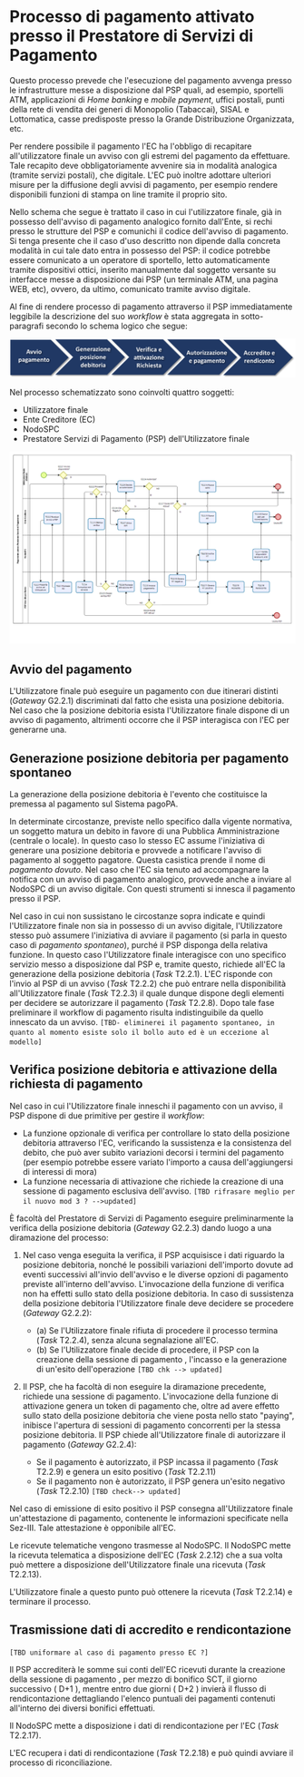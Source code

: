 # Processo di pagamento attivato presso il Prestatore di Servizi di Pagamento

Questo processo prevede che l'esecuzione del pagamento avvenga presso le infrastrutture messe a disposizione dal PSP quali, ad esempio, sportelli ATM, applicazioni di *Home banking* e *mobile* *payment*, uffici postali, punti della rete di vendita dei generi di Monopolio (Tabaccai), SISAL e Lottomatica, casse predisposte presso la Grande Distribuzione Organizzata, etc.

Per rendere possibile il pagamento l'EC ha l'obbligo di recapitare all'utilizzatore finale un avviso con gli estremi del pagamento da effettuare. Tale recapito deve obbligatoriamente avvenire sia in modalità analogica (tramite servizi postali), che digitale. L'EC può inoltre adottare ulteriori misure per la diffusione degli avvisi di pagamento, per esempio rendere disponibili funzioni di stampa on line tramite il proprio sito.

Nello schema che segue è trattato il caso in cui l'utilizzatore finale, già in possesso dell'avviso di pagamento analogico fornito dall'Ente, si rechi presso le strutture del PSP e comunichi il codice dell'avviso di pagamento. Si tenga presente che il caso d'uso descritto non dipende dalla concreta modalità in cui tale dato entra in possesso del PSP: il codice potrebbe essere comunicato a un operatore di sportello, letto automaticamente tramite dispositivi ottici, inserito manualmente dal soggetto versante su interfacce messe a disposizione dai PSP (un terminale ATM, una pagina WEB, etc), ovvero, da ultimo, comunicato tramite avviso digitale.

Al fine di rendere processo di pagamento attraverso il PSP immediatamente leggibile la descrizione del suo *workflow* è stata aggregata in sotto-paragrafi secondo lo schema logico che segue:

![flow-pagamento-psp](../images/process_psp.png)

Nel processo schematizzato sono coinvolti quattro soggetti:

* Utilizzatore finale
* Ente Creditore (EC)
* NodoSPC
* Prestatore Servizi di Pagamento (PSP) dell'Utilizzatore finale

![bpmn-pagamento-psp](../images/bpmn_psp.png)

## Avvio del pagamento

L'Utilizzatore finale può eseguire un pagamento con due itinerari distinti (*Gateway* G2.2.1) discriminati dal fatto che esista una posizione debitoria. Nel caso che la posizione debitoria esista l'Utilizzatore finale dispone di un avviso di pagamento, altrimenti occorre che il PSP interagisca con l'EC per generarne una.

## Generazione posizione debitoria per pagamento spontaneo

La generazione della posizione debitoria è l'evento che costituisce la premessa al pagamento sul Sistema pagoPA.

In determinate circostanze, previste nello specifico dalla vigente normativa, un soggetto matura un debito in favore di una Pubblica Amministrazione (centrale o locale). In questo caso lo stesso EC assume l'iniziativa di generare una posizione debitoria e provvede a notificare l'avviso di pagamento al soggetto pagatore. Questa casistica prende il nome di _pagamento dovuto_. Nel caso che l'EC sia tenuto ad accompagnare la notifica con un avviso di pagamento analogico, provvede anche a inviare al NodoSPC di un avviso digitale. Con questi strumenti si innesca il pagamento presso il PSP.

Nel caso in cui non sussistano le circostanze sopra indicate e quindi l'Utilizzatore finale non sia in possesso di un avviso digitale, l'Utilizzatore stesso può assumere l'iniziativa di avviare il pagamento (si parla in questo caso di _pagamento spontaneo_), purché il PSP disponga della relativa funzione. In questo caso l'Utilizzatore finale interagisce con uno specifico servizio messo a disposizione dal PSP e, tramite questo, richiede all'EC la generazione della posizione debitoria (*Task* T2.2.1). L'EC risponde con l'invio al PSP di un avviso (*Task* T2.2.2) che può entrare nella disponibilità all'Utilizzatore finale (*Task* T2.2.3) il quale dunque dispone degli elementi per decidere se autorizzare il pagamento (*Task* T2.2.8). Dopo tale fase preliminare il workflow di pagamento risulta indistinguibile da quello innescato da un avviso.
`[TBD- eliminerei il pagamento spontaneo, in quanto al momento esiste solo il bollo auto ed è un eccezione al modello]`

## Verifica posizione debitoria e attivazione della richiesta di pagamento

Nel caso in cui l'Utilizzatore finale inneschi il pagamento con un avviso, il PSP dispone di due primitive per gestire il *workflow*:

- La funzione opzionale di verifica per controllare lo stato della posizione debitoria attraverso l'EC, verificando la sussistenza e la consistenza del debito, che può aver subito variazioni decorsi i termini del pagamento (per esempio potrebbe essere variato l'importo a causa dell'aggiungersi di interessi di
    mora)
- La funzione necessaria di attivazione che richiede la creazione di una sessione di pagamento esclusiva dell'avviso. `[TBD rifrasare meglio per il nuovo mod 3 ? -->updated]`

È facoltà del Prestatore di Servizi di Pagamento eseguire preliminarmente la verifica della posizione debitoria (*Gateway* G2.2.3) dando luogo a una diramazione del processo:

1. Nel caso venga eseguita la verifica, il PSP acquisisce i dati riguardo la posizione debitoria, nonché le possibili variazioni dell'importo dovute ad eventi successivi all'invio dell'avviso e le diverse opzioni di pagamento previste all'interno dell'avviso. L'invocazione della funzione di verifica non ha effetti sullo stato della posizione debitoria. In caso di sussistenza della posizione debitoria l'Utilizzatore finale deve decidere se procedere (*Gateway* G2.2.2):
	* (a) Se l'Utilizzatore finale rifiuta di procedere il processo termina (*Task* T2.2.4), senza alcuna segnalazione all'EC.
    * (b) Se l'Utilizzatore finale decide di procedere, il PSP con la creazione della sessione di pagamento , l'incasso  e la generazione di un'esito dell'operazione  `[TBD chk --> updated]`
  
2. Il PSP, che ha facoltà di non eseguire la diramazione precedente, richiede una sessione di pagamento. L'invocazione della funzione di attivazione genera un token di pagamento che, oltre ad avere effetto sullo stato della posizione debitoria che viene posta nello stato "paying", inibisce l'apertura di sessioni di pagamento concorrenti per la stessa posizione debitoria. Il PSP chiede all'Utilizzatore finale di autorizzare il pagamento (*Gateway* G2.2.4):
	* Se il pagamento è autorizzato, il PSP incassa il pagamento (*Task* T2.2.9) e genera un esito positivo
    (*Task* T2.2.11)
	* Se il pagamento non è autorizzato, il PSP genera un'esito negativo (*Task* T2.2.10) `[TBD check--> updated]`

Nel caso di emissione di esito positivo il PSP consegna all'Utilizzatore finale un'attestazione di
pagamento, contenente le informazioni specificate nella Sez-III.
Tale attestazione è opponibile all'EC.

Le ricevute telematiche vengono trasmesse al NodoSPC. Il NodoSPC mette la ricevuta telematica a disposizione dell'EC (*Task* 2.2.12) che a sua volta può mettere a disposizione dell'Utilizzatore finale una ricevuta (*Task* T2.2.13).

L'Utilizzatore finale a questo punto può ottenere la ricevuta (*Task* T2.2.14) e terminare il processo.

## Trasmissione dati di accredito e rendicontazione

`[TBD uniformare al caso di pagamento presso EC ?]`

Il PSP accrediterà le somme sui conti dell'EC  ricevuti durante la creazione della sessione di pagamento , per mezzo di bonifico SCT, il giorno successivo ( D+1 ), mentre entro due giorni ( D+2 ) invierà il flusso di rendicontazione dettagliando l'elenco puntuali dei pagamenti contenuti all'interno dei diversi bonifici effettuati.

Il NodoSPC mette a disposizione i dati di rendicontazione per l'EC (*Task* T2.2.17).

L'EC recupera i dati di rendicontazione (*Task* T2.2.18) e può quindi avviare il processo di riconciliazione.
